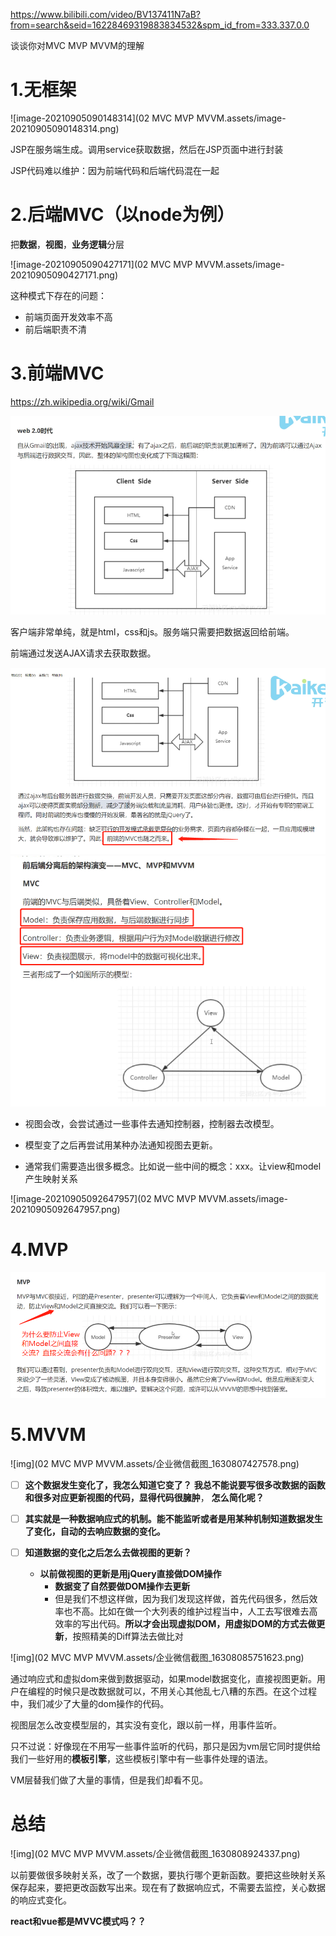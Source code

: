 https://www.bilibili.com/video/BV137411N7aB?from=search&seid=16228469319883834532&spm_id_from=333.337.0.0

谈谈你对MVC MVP MVVM的理解

# 1.无框架

![image-20210905090148314](02 MVC MVP MVVM.assets/image-20210905090148314.png)

JSP在服务端生成。调用service获取数据，然后在JSP页面中进行封装

JSP代码难以维护：因为前端代码和后端代码混在一起

# 2.后端MVC（以node为例）

把**数据**，**视图**，**业务逻辑**分层

![image-20210905090427171](02 MVC MVP MVVM.assets/image-20210905090427171.png)

这种模式下存在的问题：

* 前端页面开发效率不高
* 前后端职责不清

# 3.前端MVC

https://zh.wikipedia.org/wiki/Gmail

<img src="02 MVC MVP MVVM.assets/image-20210905090734761.png" alt="image-20210905090734761" style="zoom: 80%;" />

客户端非常单纯，就是html，css和js。服务端只需要把数据返回给前端。

前端通过发送AJAX请求去获取数据。



<img src="02 MVC MVP MVVM.assets/企业微信截图_16308041553315.png" alt="img" style="zoom: 80%;" />

<img src="02 MVC MVP MVVM.assets/企业微信截图_1630804335429.png" alt="img" style="zoom: 80%;" />

- 视图会改，会尝试通过一些事件去通知控制器，控制器去改模型。


- 模型变了之后再尝试用某种办法通知视图去更新。


- 通常我们需要造出很多概念。比如说一些中间的概念：xxx。让view和model产生映射关系


![image-20210905092647957](02 MVC MVP MVVM.assets/image-20210905092647957.png)

# 4.MVP

<img src="02 MVC MVP MVVM.assets/企业微信截图_16308070654230.png" alt="img"  />

# 5.MVVM

![img](02 MVC MVP MVVM.assets/企业微信截图_1630807427578.png)

- [ ] **这个数据发生变化了，我怎么知道它变了？** **我总不能说要写很多改数据的函数和很多对应更新视图的代码，显得代码很臃肿**， **怎么简化呢？**

- [ ] **其实就是一种数据响应式的机制。能不能监听或者是用某种机制知道数据发生了变化，自动的去响应数据的变化。**

- [ ] **知道数据的变化之后怎么去做视图的更新？**
  * **以前做视图的更新是用jQuery直接做DOM操作**
    * **数据变了自然要做DOM操作去更新**
    * 但是我们不想这样做，因为我们发现这样做，首先代码很多，然后效率也不高。比如在做一个大列表的维护过程当中，人工去写很难去高效率的写出代码。**所以才会出现虚拟DOM，用虚拟DOM的方式去做更新**，按照精美的Diff算法去做比对


![img](02 MVC MVP MVVM.assets/企业微信截图_16308085751623.png)

通过响应式和虚拟dom来做到数据驱动，如果model数据变化，直接视图更新。用户在编程的时候只是改数据就可以，不用关心其他乱七八糟的东西。在这个过程中，我们减少了大量的dom操作的代码。

视图层怎么改变模型层的，其实没有变化，跟以前一样，用事件监听。

只不过说：好像现在不用写一些事件监听的代码，那只是因为vm层它同时提供给我们一些好用的**模板引擎**，这些模板引擎中有一些事件处理的语法。

VM层替我们做了大量的事情，但是我们却看不见。

# 总结

![img](02 MVC MVP MVVM.assets/企业微信截图_1630808924337.png)

以前要做很多映射关系，改了一个数据，要执行哪个更新函数。要把这些映射关系保存起来，要把更改函数写出来。现在有了数据响应式，不需要去监控，关心数据的响应式变化。

**react和vue都是MVVC模式吗？？**





























